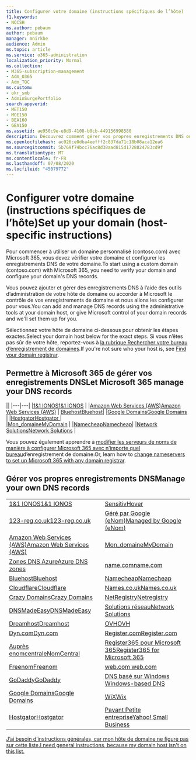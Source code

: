 ```yaml
---
title: Configurer votre domaine (instructions spécifiques de l’hôte)
f1.keywords:
- NOCSH
ms.author: pebaum
author: pebaum
manager: mnirkhe
audience: Admin
ms.topic: article
ms.service: o365-administration
localization_priority: Normal
ms.collection:
- M365-subscription-management
- Adm_O365
- Adm_TOC
ms.custom:
- okr_smb
- AdminSurgePortfolio
search.appverid:
- MET150
- MOE150
- BEA160
- GEA150
ms.assetid: ae950c9e-e8d9-4108-b0cb-449156998580
description: Découvrez comment gérer vos propres enregistrements DNS ou laisser Microsoft gérer vos enregistrements DNS pour vous.
ms.openlocfilehash: ac026ce0dba4eefff2c837da71c18b08aca12ea6
ms.sourcegitcommit: 5b769f74bcc76ac8d38aad815d1728824783cd9f
ms.translationtype: MT
ms.contentlocale: fr-FR
ms.lasthandoff: 07/08/2020
ms.locfileid: "45079772"
---
```

# <a name="set-up-your-domain-host-specific-instructions"></a><span data-ttu-id="4e7d6-103">Configurer votre domaine (instructions spécifiques de l’hôte)</span><span class="sxs-lookup"><span data-stu-id="4e7d6-103">Set up your domain (host-specific instructions)</span></span>

<span data-ttu-id="4e7d6-104">Pour commencer à utiliser un domaine personnalisé (contoso.com) avec Microsoft 365, vous devez vérifier votre domaine et configurer les enregistrements DNS de votre domaine.</span><span class="sxs-lookup"><span data-stu-id="4e7d6-104">To start using a custom domain (contoso.com) with Microsoft 365, you need to verify your domain and configure your domain's DNS records.</span></span> 
  
<span data-ttu-id="4e7d6-105">Vous pouvez ajouter et gérer des enregistrements DNS à l’aide des outils d’administration de votre hôte de domaine ou accorder à Microsoft le contrôle de vos enregistrements de domaine et nous allons les configurer pour vous.</span><span class="sxs-lookup"><span data-stu-id="4e7d6-105">You can add and manage DNS records using the administrative tools at your domain host, or give Microsoft control of your domain records and we'll set them up for you.</span></span>
  
<span data-ttu-id="4e7d6-106">Sélectionnez votre hôte de domaine ci-dessous pour obtenir les étapes exactes.</span><span class="sxs-lookup"><span data-stu-id="4e7d6-106">Select your domain host below for the exact steps.</span></span> <span data-ttu-id="4e7d6-107">Si vous n’êtes pas sûr de votre hôte, reportez-vous à [la rubrique Rechercher votre bureau d’enregistrement de domaines](find-your-domain-registrar.md).</span><span class="sxs-lookup"><span data-stu-id="4e7d6-107">If you're not sure who your host is, see [Find your domain registrar](find-your-domain-registrar.md).</span></span>
  

## <a name="let-microsoft-365-manage-your-dns-records"></a><span data-ttu-id="4e7d6-108">Permettre à Microsoft 365 de gérer vos enregistrements DNS</span><span class="sxs-lookup"><span data-stu-id="4e7d6-108">Let Microsoft 365 manage your DNS records</span></span>

||
|---|---|
|[<span data-ttu-id="4e7d6-109">1&1 IONOS</span><span class="sxs-lookup"><span data-stu-id="4e7d6-109">1&1 IONOS</span></span>](../dns/change-nameservers-at-1-1-internet.md) |
|[<span data-ttu-id="4e7d6-110">Amazon Web Services (AWS)</span><span class="sxs-lookup"><span data-stu-id="4e7d6-110">Amazon Web Services (AWS)</span></span>](../dns/change-nameservers-at-aws.md) |
 [<span data-ttu-id="4e7d6-111">Bluehost</span><span class="sxs-lookup"><span data-stu-id="4e7d6-111">Bluehost</span></span>](../dns/change-nameservers-at-bluehost.md)|
|[<span data-ttu-id="4e7d6-112">Google Domains</span><span class="sxs-lookup"><span data-stu-id="4e7d6-112">Google   Domains</span></span>](../dns/change-nameservers-at-google-domains.md) |
|[<span data-ttu-id="4e7d6-113">Hostgator</span><span class="sxs-lookup"><span data-stu-id="4e7d6-113">Hostgator   </span></span>](../dns/change-nameservers-at-hostgator.md)  |  
|[<span data-ttu-id="4e7d6-114">Mon_domaine</span><span class="sxs-lookup"><span data-stu-id="4e7d6-114">MyDomain</span></span>](../dns/change-nameservers-at-mydomain.md) | 
|[<span data-ttu-id="4e7d6-115">Namecheap</span><span class="sxs-lookup"><span data-stu-id="4e7d6-115">Namecheap</span></span>](../dns/change-nameservers-at-namecheap.md)|
|[<span data-ttu-id="4e7d6-116">Network Solutions</span><span class="sxs-lookup"><span data-stu-id="4e7d6-116">Network Solutions</span></span>](../dns/change-nameservers-at-network-solutions.md) |  

<span data-ttu-id="4e7d6-117">Vous pouvez également apprendre à [modifier les serveurs de noms de manière à configurer Microsoft 365 avec n’importe quel bureau](change-nameservers-at-any-domain-registrar.md)d’enregistrement de domaine.</span><span class="sxs-lookup"><span data-stu-id="4e7d6-117">Or, learn how to [change nameservers to set up Microsoft 365 with any domain registrar](change-nameservers-at-any-domain-registrar.md).</span></span>

## <a name="manage-your-own-dns-records"></a><span data-ttu-id="4e7d6-118">Gérer vos propres enregistrements DNS</span><span class="sxs-lookup"><span data-stu-id="4e7d6-118">Manage your own DNS records</span></span>

|                           |                          |
|---------------------------|--------------------------|
| [<span data-ttu-id="4e7d6-119">1&1 IONOS</span><span class="sxs-lookup"><span data-stu-id="4e7d6-119">1&1 IONOS</span></span>](../dns/create-dns-records-at-1-1-internet.md) | [<span data-ttu-id="4e7d6-120">Sensitiv</span><span class="sxs-lookup"><span data-stu-id="4e7d6-120">Hover</span></span>](../dns/create-dns-records-at-hover.md) |
| [<span data-ttu-id="4e7d6-121">123-reg.co.uk</span><span class="sxs-lookup"><span data-stu-id="4e7d6-121">123-reg.co.uk</span></span>](../dns/create-dns-records-at-123-reg-co-uk.md) | [<span data-ttu-id="4e7d6-122">Géré par Google (eNom)</span><span class="sxs-lookup"><span data-stu-id="4e7d6-122">Managed   by Google (eNom)</span></span>](../dns/create-dns-records-for-domain-managed-by-google-enom.md)|
| [<span data-ttu-id="4e7d6-123">Amazon Web Services (AWS)</span><span class="sxs-lookup"><span data-stu-id="4e7d6-123">Amazon Web Services (AWS)</span></span>](../dns/create-dns-records-at-aws.md) | [<span data-ttu-id="4e7d6-124">Mon_domaine</span><span class="sxs-lookup"><span data-stu-id="4e7d6-124">MyDomain</span></span>](../dns/create-dns-records-at-mydomain.md) |
| [<span data-ttu-id="4e7d6-125">Zones DNS Azure</span><span class="sxs-lookup"><span data-stu-id="4e7d6-125">Azure DNS zones</span></span>](../dns/create-dns-records-for-azure-dns-zones.md) | [<span data-ttu-id="4e7d6-126">name.com</span><span class="sxs-lookup"><span data-stu-id="4e7d6-126">name.com</span></span>](../dns/create-dns-records-at-name-com.md) |
| [<span data-ttu-id="4e7d6-127">Bluehost</span><span class="sxs-lookup"><span data-stu-id="4e7d6-127">Bluehost</span></span>](../dns/create-dns-records-at-bluehost.md) | [<span data-ttu-id="4e7d6-128">Namecheap</span><span class="sxs-lookup"><span data-stu-id="4e7d6-128">Namecheap</span></span>](../dns/create-dns-records-at-namecheap.md)|
| [<span data-ttu-id="4e7d6-129">Cloudflare</span><span class="sxs-lookup"><span data-stu-id="4e7d6-129">Cloudflare</span></span>](../dns/create-dns-records-at-cloudflare.md)| [<span data-ttu-id="4e7d6-130">Names.co.uk</span><span class="sxs-lookup"><span data-stu-id="4e7d6-130">Names.co.uk</span></span>](../dns/create-dns-records-at-names-co-uk.md) |
|  [<span data-ttu-id="4e7d6-131">Crazy Domains</span><span class="sxs-lookup"><span data-stu-id="4e7d6-131">Crazy Domains</span></span>](../dns/create-dns-records-at-crazy-domains.md)| [<span data-ttu-id="4e7d6-132">NetRegistry</span><span class="sxs-lookup"><span data-stu-id="4e7d6-132">Netregistry</span></span>](../dns/create-dns-records-at-netregistry.md) |
|[<span data-ttu-id="4e7d6-133">DNSMadeEasy</span><span class="sxs-lookup"><span data-stu-id="4e7d6-133">DNSMadeEasy</span></span>](../dns/create-dns-records-at-dnsmadeeasy.md) | [<span data-ttu-id="4e7d6-134">Solutions réseau</span><span class="sxs-lookup"><span data-stu-id="4e7d6-134">Network   Solutions</span></span>](../dns/create-dns-records-at-network-solutions.md) |
|[<span data-ttu-id="4e7d6-135">Dreamhost</span><span class="sxs-lookup"><span data-stu-id="4e7d6-135">Dreamhost</span></span>](../dns/create-dns-records-at-dreamhost.md)  | [<span data-ttu-id="4e7d6-136">OVH</span><span class="sxs-lookup"><span data-stu-id="4e7d6-136">OVH</span></span>](../dns/create-dns-records-at-ovh.md) |
|  [<span data-ttu-id="4e7d6-137">Dyn.com</span><span class="sxs-lookup"><span data-stu-id="4e7d6-137">Dyn.com</span></span>](../dns/create-dns-records-at-dyn-com.md) | [<span data-ttu-id="4e7d6-138">Register.com</span><span class="sxs-lookup"><span data-stu-id="4e7d6-138">Register.com</span></span>](../dns/create-dns-records-at-register-com.md) |
| [<span data-ttu-id="4e7d6-139">Auprès enomcentral</span><span class="sxs-lookup"><span data-stu-id="4e7d6-139">eNomCentral</span></span>](../dns/create-dns-records-at-enomcentral.md)| [<span data-ttu-id="4e7d6-140">Register365 pour Microsoft 365</span><span class="sxs-lookup"><span data-stu-id="4e7d6-140">Register365 for Microsoft 365</span></span>](../dns/create-dns-records-at-register365.md)  |
| [<span data-ttu-id="4e7d6-141">Freenom</span><span class="sxs-lookup"><span data-stu-id="4e7d6-141">Freenom</span></span>](../dns/create-dns-records-at-freenom.md) | [<span data-ttu-id="4e7d6-142">web.com</span><span class="sxs-lookup"><span data-stu-id="4e7d6-142"> web.com </span></span>](../dns/create-dns-records-at-web-com.md)|
|[<span data-ttu-id="4e7d6-143">GoDaddy</span><span class="sxs-lookup"><span data-stu-id="4e7d6-143">GoDaddy</span></span>](../dns/create-dns-records-at-godaddy.md)|[<span data-ttu-id="4e7d6-144">DNS basé sur Windows</span><span class="sxs-lookup"><span data-stu-id="4e7d6-144"> Windows-based DNS</span></span>](../dns/create-dns-records-using-windows-based-dns.md)   |
| [<span data-ttu-id="4e7d6-145">Google Domains</span><span class="sxs-lookup"><span data-stu-id="4e7d6-145">Google Domains</span></span>](../dns/create-dns-records-at-google-domains.md) |[<span data-ttu-id="4e7d6-146">WiX</span><span class="sxs-lookup"><span data-stu-id="4e7d6-146">Wix</span></span>](../dns/create-dns-records-at-wix.md) |
|[<span data-ttu-id="4e7d6-147">Hostgator</span><span class="sxs-lookup"><span data-stu-id="4e7d6-147">Hostgator</span></span>](../dns/create-dns-records-at-hostgator.md)  | [<span data-ttu-id="4e7d6-148">Payant   Petite entreprise</span><span class="sxs-lookup"><span data-stu-id="4e7d6-148">Yahoo!   Small Business</span></span>](../dns/create-dns-records-at-yahoo-small-business.md)  |

[<span data-ttu-id="4e7d6-149">J’ai besoin d’instructions générales, car mon hôte de domaine ne figure pas sur cette liste.</span><span class="sxs-lookup"><span data-stu-id="4e7d6-149">I need general instructions, because my domain host isn't on this list. </span></span>](create-dns-records-at-any-dns-hosting-provider.md)
   
